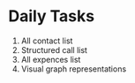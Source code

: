 # Daily Tasks
  1. All contact list
  2. Structured call list
  3. All expences list
  4. Visual graph representations
